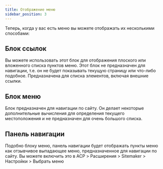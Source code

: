 ```yaml
---
title: Отображение меню
sidebar_position: 3
---
```


Теперь, когда у вас есть меню вы можете отображать их несколькими способами:

## Блок ссылок
Вы можете использовать этот блок для отображения плоского или вложенного списка пунктов меню. Этот блок не предназначен для навигации, т.е. он не будет показывать текущую страницу или что-либо подобное. Предназначена для списка элементов, включая внешние ссылки.

## Блок меню
Блок предназначен для навигации по сайту. Он делает некоторые дополнительные вычисления для определения текущего местоположения и не предназначен для очень большого списка.

## Панель навигации
Подобно блоку меню, панель навигации будет отображать пункты меню как отзывчивое выпадающее меню, предназначенное для навигации по сайту. Вы можете включить это в ACP > Расширения > Sitemaker > Настройки > Выбрать меню
